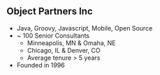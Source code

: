 ## Object Partners Inc

+ Java, Groovy, Javascript, Mobile, Open Source
+ ~ 100 Senior Consultants
    + Minneapolis, MN & Omaha, NE
    + Chicago, IL & Denver, CO
    + Average tenure > 5 years
+ Founded in 1996
